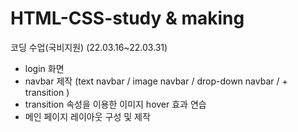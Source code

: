 # HTML-CSS-study & making
코딩 수업(국비지원) (22.03.16~22.03.31)
- login 화면 
- navbar 제작 (text navbar / image navbar / drop-down navbar / + transition )
- transition 속성을 이용한 이미지 hover 효과 연습
- 메인 페이지 레이아웃 구성 및 제작
